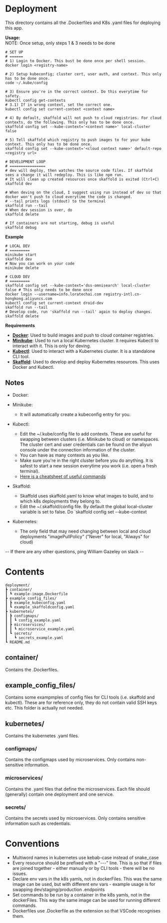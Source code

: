 # Deployment
This directory contains all the .Dockerfiles and K8s .yaml files for deploying this app.

**Usage:**  
NOTE: Once setup, only steps 1 & 3 needs to be done
```
# SET UP
# ======
# 1) Login to Docker. This bust be done once per shell session.
docker login <registry-name>

# 2) Setup kubeconfig; cluster cert, user auth, and context. This only has to be done once.
code ~/.kube/config

# 3) Ensure you're in the correct context. Do this everytime for safety.
kubectl config get-contexts
# 3.1) If in wrong context, set the correct one.
kubectl config set current-context <context name>

# 4) By default, skaffold will not push to cloud registries. For cloud contexts, do the following. This only has to be done once.
skaffold config set --kube-context='<context name>' local-cluster false

# 5) Tell skaffold which registry to push images to for your kube context. This only has to be done once.
skaffold config set --kube-context='<cloud context name>' default-repo <registry url>
```
```
# DEVELOPMENT LOOP
# ================
# dev will deploy, then watches the source code files. If skaffold sees a change it will redeploy. This is like npm run.
# It will clean up created resources once skaffold is exited (Ctrl+C)
skaffold dev

# When deving on the cloud, I suggest using run instead of dev so that docker won't push to cloud everytime the code is changed.
# --tail prints logs (stdout) to the terminal
skaffold run --tail
# When dev session is over, do
skaffold delete

# If containers are not starting, debug is useful
skaffold debug
```

**Example**
```
# LOCAL DEV
# =========
minikube start
skaffold dev
# Now you can work on your code
minikube delete
```
```
# CLOUD DEV
# =========
skaffold config set --kube-context='dss-omnisearch' local-cluster false # This only needs to be done once
docker login --username=info.loratechai.com registry-intl.cn-hongkong.aliyuncs.com
kubectl config set current-context droid-dev
skaffold run --tail
# Develop code, run 'skaffold run --tail' again to deploy changes.
skaffold delete
```

**Requirements**
- [**Docker**](https://www.docker.com/get-started): Used to build images and push to cloud container registries.
- [**Minikube**](https://minikube.sigs.k8s.io/docs/start/): Used to run a local Kubernetes cluster. It requires Kubectl to interact with it. This is only for deving.
- [**Kubectl**](https://kubernetes.io/releases/download/): Used to interact with a Kubernetes cluster. It is a standalone CLI tool.
- [**Skaffold**](https://skaffold.dev/docs/install/): Used to develop and deploy Kubernetes resources. This uses Docker and Kubectl.

## **Notes**
- Docker:

- Minikube:
    - It will automatically create a kubeconfig entry for you.
- Kubectl:
    - Edit the ~/.kube/config file to add contexts. These are useful for swapping between clusters (i.e. Minikube to cloud) or namespaces.  The cluster cert and user credentials can be found on the aliyun console under the connection information of the cluster.
    - You can have as many contexts as you like.
    - Make sure you're in the right cluster before you do anything. It is safest to start a new session everytime you work (i.e. open a fresh terminal).
    - [Here is a cheatsheet of useful commands](https://www.bluematador.com/learn/kubectl-cheatsheet)
- Skaffold:
    - Skaffold uses skaffold.yaml to know what images to build, and to which k8s deployments they belong to.
    - Edit the ~/.skaffold/config file. By default the global local-cluster variable is set to false. Do `skaffold config set --kube-context
- Kubernetes:
    - The only field that may need changing between local and cloud deployments "imagePullPolicy" ("Never" for local, "Always" for cloud)

-- If there are any other questions, ping William Gazeley on slack --

# Contents
```
deployment/
┣ container/
┃ ┗ example-image.Dockerfile
┣ example_config_files/
┃ ┣ example_kubeconfig.yaml
┃ ┗ example_skaffoldconfig.yaml
┣ kubernetes/
┃ ┣ configmaps/
┃ ┃ ┗ config_example.yaml
┃ ┣ microservices/
┃ ┃ ┗ microservice_example.yaml
┃ ┗ secrets/
┃   ┗ secrets_example.yaml
┗ README.md
```
## **container/**
Contains the .Dockerfiles.

## **example_config_files/**
Contains some exampmples of config files for CLI tools (i.e. skaffold and kubectl). These are for reference only, they do not contain valid SSH keys etc.
This folder is actually not needed.

## **kubernetes/**
Contains the kubernetes .yaml files.
### **configmaps/** ###
Contains the configmaps used by microservices. Only contains non-sensitive information.

### **microservices/** ###
Contains the .yaml files that define the microservices. Each file should (generally) contain one deployment and one service.

### **secrets/** ###
Contains the secrets used by microservices. Only contains sensitive information such as credentials.

# Conventions
- Multiword names in kubernetes use kebab-case instead of snake_case
- Every resource should be prefixed with a "---" line. This is so that if files are joined together - either manually or by CLI tools - there will be no issues.
- Declare env vars in the k8s yamls, not in dockerFiles. This was the same image can be used, but with different env vars - example usage is for swapping dev/staging/production .endpoints
- Set commands to be run by a container in the k8s yamls, not in the dockerFiles. This way the same image can be used for running different commands.
- Dockerfiles use .Dockerfile as the extension so that VSCode recognises them.
